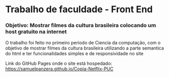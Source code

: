 # Trabalho de faculdade - Front End 

### Objetivo: Mostrar filmes da cultura brasileira colocando um host gratuito na internet

O trabalho foi feito no primeiro periodo de Ciencia da computação, com o objetivo de mostrar filmes da cultura brasileira utilizando a parte semantica do html e ter funcionalidades simples e de responsividade no site

Link do GitHub Pages onde o site está hospedado: https://samuelpanzera.github.io/Copia-Netflix-PUC
